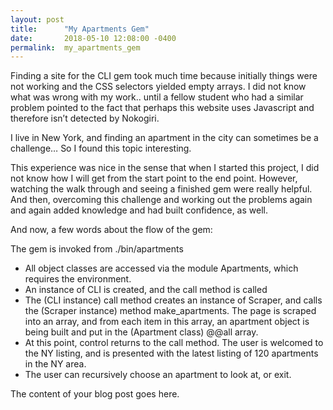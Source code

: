 ```yaml
---
layout: post
title:      "My Apartments Gem"
date:       2018-05-10 12:08:00 -0400
permalink:  my_apartments_gem
---
```




Finding a site for the CLI gem took much time because initially things were not working and the CSS selectors yielded empty arrays.
I did not know what was wrong with my work.. until a fellow student who had a similar problem pointed to the fact that perhaps this website uses Javascript and therefore isn’t detected by Nokogiri.

I live in New York, and finding an apartment in the city can sometimes be a challenge… So I found this topic interesting.

This experience was nice in the sense that when I started this project, I did not know how I will get from the start point to the end point. However, watching the walk through and seeing a finished gem were really helpful. And then, overcoming this challenge and working out the problems again and again added knowledge and had built confidence, as well.

And now, a few words about the flow of the gem:

The gem is invoked from ./bin/apartments
* All object classes are accessed via the module Apartments,  which requires the environment.
* An instance of CLI is created, and the call method is called
* The (CLI instance) call method creates an instance of Scraper, and calls the (Scraper instance) method make_apartments. The page is scraped into an array, and from each item in this array, an apartment object is being built and put in the (Apartment class) @@all array. 
* At this point, control returns to the call method. The user is welcomed to the NY listing, and is presented with the latest listing of 120 apartments in the NY area.
* The user can recursively choose an apartment to look at, or exit.
 

The content of your blog post goes here.
